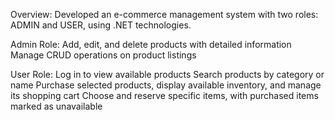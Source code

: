 Overview: Developed an e-commerce management system with two roles: ADMIN and USER, using .NET technologies.

Admin Role: Add, edit, and delete products with detailed information
Manage CRUD operations on product listings

User Role: Log in to view available products
Search products by category or name
Purchase selected products, display available inventory, and manage its shopping cart
Choose and reserve specific items, with purchased items marked as unavailable
